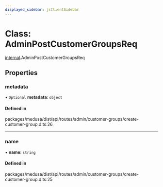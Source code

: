 ```yaml
---
displayed_sidebar: jsClientSidebar
---
```


# Class: AdminPostCustomerGroupsReq

[internal](../modules/internal.md).AdminPostCustomerGroupsReq

## Properties

### metadata

• `Optional` **metadata**: `object`

#### Defined in

packages/medusa/dist/api/routes/admin/customer-groups/create-customer-group.d.ts:26

___

### name

• **name**: `string`

#### Defined in

packages/medusa/dist/api/routes/admin/customer-groups/create-customer-group.d.ts:25

